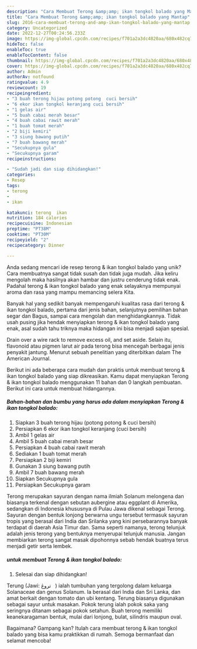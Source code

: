```yaml
---
description: "Cara Membuat Terong &amp;amp; ikan tongkol balado yang Mantap"
title: "Cara Membuat Terong &amp;amp; ikan tongkol balado yang Mantap"
slug: 2016-cara-membuat-terong-and-amp-ikan-tongkol-balado-yang-mantap
category: Uncategorized
date: 2022-12-27T00:24:56.233Z
image: https://img-global.cpcdn.com/recipes/f701a2a3dc4820aa/680x482cq70/terong-ikan-tongkol-balado-foto-resep-utama.jpg
hideToc: false
enableToc: true
enableTocContent: false
thumbnail: https://img-global.cpcdn.com/recipes/f701a2a3dc4820aa/680x482cq70/terong-ikan-tongkol-balado-foto-resep-utama.jpg
cover: https://img-global.cpcdn.com/recipes/f701a2a3dc4820aa/680x482cq70/terong-ikan-tongkol-balado-foto-resep-utama.jpg
author: Admin
authorAv: notfound
ratingvalue: 4.9
reviewcount: 19
recipeingredient:
- "3 buah terong hijau potong potong  cuci bersih"
- "6 ekor ikan tongkol keranjang cuci bersih"
- "1 gelas air"
- "5 buah cabai merah besar"
- "4 buah cabai rawit merah"
- "1 buah tomat merah"
- "2 biji kemiri"
- "3 siung bawang putih"
- "7 buah bawang merah"
- "Secukupnya gula"
- "Secukupnya garam"
recipeinstructions:

- "Sudah jadi dan siap dihidangkan!"
categories:
- Resep
tags:
- terong
- 
- ikan

katakunci: terong  ikan 
nutrition: 184 calories
recipecuisine: Indonesian
preptime: "PT38M"
cooktime: "PT30M"
recipeyield: "2"
recipecategory: Dinner

---
```





Anda sedang mencari ide resep terong &amp; ikan tongkol balado yang unik? Cara membuatnya sangat tidak susah dan tidak juga mudah. Jika keliru mengolah maka hasilnya akan hambar dan justru cenderung tidak enak. Padahal terong &amp; ikan tongkol balado yang enak selayaknya mempunyai aroma dan rasa yang mampu memancing selera Kita.





Banyak hal yang sedikit banyak mempengaruhi kualitas rasa dari terong &amp; ikan tongkol balado, pertama dari jenis bahan, selanjutnya pemilihan bahan segar dan Bagus, sampai cara mengolah dan menghidangkannya. Tidak usah pusing jika hendak menyiapkan terong &amp; ikan tongkol balado yang enak,      asal sudah tahu triknya maka hidangan ini bisa menjadi sajian spesial.














Drain over a wire rack to remove excess oil, and set aside. Selain itu, flavonoid atau pigmen larut air pada terong bisa mencegah berbagai jenis penyakit jantung. Menurut sebuah penelitian yang diterbitkan dalam The American Journal.






Berikut ini ada beberapa cara mudah dan praktis untuk membuat terong &amp; ikan tongkol balado yang siap dikreasikan. Kamu dapat menyiapkan Terong &amp; ikan tongkol balado menggunakan 11 bahan dan 0 langkah pembuatan. Berikut ini cara untuk membuat hidangannya.

<!--inarticleads1-->

##### Bahan-bahan dan bumbu yang harus ada dalam menyiapkan Terong &amp; ikan tongkol balado:

1. Siapkan 3 buah terong hijau (potong potong &amp; cuci bersih)
1. Persiapkan 6 ekor ikan tongkol keranjang (cuci bersih)
1. Ambil 1 gelas air
1. Ambil 5 buah cabai merah besar
1. Persiapkan 4 buah cabai rawit merah
1. Sediakan 1 buah tomat merah
1. Persiapkan 2 biji kemiri
1. Gunakan 3 siung bawang putih
1. Ambil 7 buah bawang merah
1. Siapkan Secukupnya gula
1. Persiapkan Secukupnya garam


Terong merupakan sayuran dengan nama ilmiah Solanum melongena dan biasanya terkenal dengan sebutan aubergine atau eggplant di Amerika, sedangkan di Indonesia khususnya di Pulau Jawa dikenal sebagai Terong. Sayuran dengan bentuk lonjong berwarna ungu tersebut termasuk sayuran tropis yang berasal dari India dan Srilanka yang kini persebarannya banyak terdapat di daerah Asia Timur dan. Sama seperti namanya, terong telunjuk adalah jenis terong yang bentuknya menyerupai telunjuk manusia. Jangan membiarkan terong sangat masak dipohonnya sebab hendak buatnya terus menjadi getir serta lembek. 

<!--inarticleads2-->

#####  untuk membuat Terong &amp; ikan tongkol balado:


1. Selesai dan siap dihidangkan!

Terung (Jawi: ‏ تروڠ ‎ ‎) ialah tumbuhan yang tergolong dalam keluarga Solanaceae dan genus Solanum. Ia berasal dari India dan Sri Lanka, dan amat berkait dengan tomato dan ubi kentang. Terung biasanya digunakan sebagai sayur untuk masakan. Pokok terung ialah pokok saka yang seringnya ditanam sebagai pokok setahun. Buah terong memiliki keanekaragaman bentuk, mulai dari lonjong, bulat, silindris maupun oval. 

Bagaimana? Gampang kan? Itulah cara membuat terong &amp; ikan tongkol balado yang bisa kamu praktikkan di rumah. Semoga bermanfaat dan selamat mencoba!
